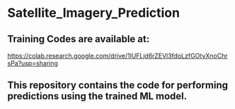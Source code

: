 # Satellite_Imagery_Prediction

## Training Codes are available at:
https://colab.research.google.com/drive/1lUFLjd6rZEVl3fdoLzfGOtyXnoChrsPa?usp=sharing

## This repository contains the code for performing predictions using the trained ML model.
